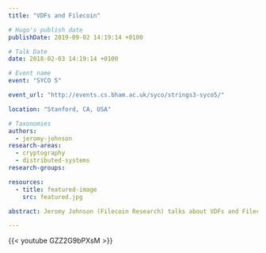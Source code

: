 ```yaml
---
title: "VDFs and Filecoin"

# Hugo's publish date
publishDate: 2019-09-02 14:19:14 +0100

# Talk Date
date: 2018-02-03 14:19:14 +0100

# Event name
event: "SYCO 5"

event_url: "http://events.cs.bham.ac.uk/syco/strings3-syco5/"

location: "Stanford, CA, USA"

# Taxonomies
authors:
  - jeromy-johnson
research-areas:
  - cryptography
  - distributed-systems
research-groups:

resources:
  - title: featured-image
    src: featured.jpg

abstract: Jeromy Johnson (Filecoin Research) talks about VDFs and Filecoin at VDF Day.

---
```


{{< youtube GZZ2G9bPXsM >}}
